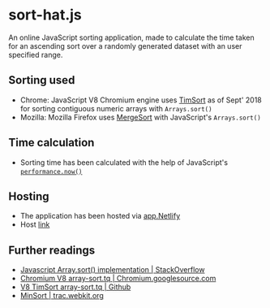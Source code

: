 # sort-hat.js
An online JavaScript sorting application, made to calculate the time taken for an ascending sort over a randomly generated dataset with an user specified range.

## Sorting used
 - Chrome: JavaScript V8 Chromium engine uses [TimSort](https://v8.dev/blog/array-sort) as of Sept' 2018 for sorting contiguous numeric arrays with `Arrays.sort()`
 - Mozilla: Mozilla Firefox uses [MergeSort](https://bugzilla.mozilla.org/show_bug.cgi?id=224128) with JavaScript's `Arrays.sort()`

## Time calculation
 - Sorting time has been calculated with the help of JavaScript's [`performance.now()`](https://developer.mozilla.org/en-US/docs/Web/API/Performance/now)

## Hosting
 - The application has been hosted via [app.Netlify](https://netlify.app/)
 - Host [link](sortdotjs.netlify.app)

## Further readings
 - [Javascript Array.sort() implementation | StackOverflow](https://stackoverflow.com/questions/234683/javascript-array-sort-implementation)
 - [Chromium V8 array-sort.tq | Chromium.googlesource.com](https://chromium.googlesource.com/v8/v8.git/+/master/third_party/v8/builtins/array-sort.tq)
 - [V8 TimSort array-sort.tq | Github](https://github.com/v8/v8/blob/78f2610345fdd14ca401d920c140f8f461b631d1/third_party/v8/builtins/array-sort.tq#L5)
 - [MinSort | trac.webkit.org](https://trac.webkit.org/browser/trunk/Source/JavaScriptCore/runtime/ArrayPrototype.cpp?rev=138530#L647)
